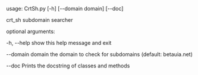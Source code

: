 usage: CrtSh.py [-h] [--domain domain] [--doc]


crt_sh subdomain searcher


optional arguments:

  -h, --help       show this help message and exit
  
  --domain domain  the domain to check for subdomains (default: betauia.net)
  
  --doc            Prints the docstring of classes and methods

